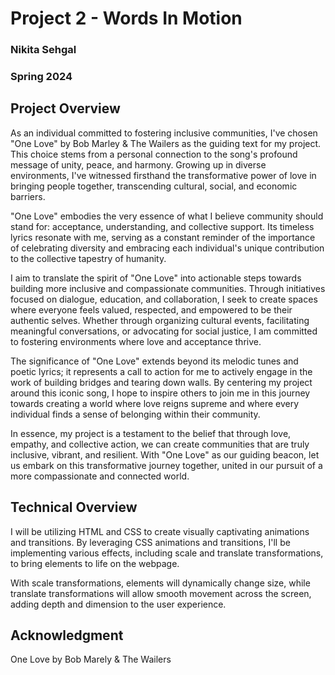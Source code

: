 # Project 2 - Words In Motion

### Nikita Sehgal

### Spring 2024

## Project Overview
As an individual committed to fostering inclusive communities, I've chosen "One Love" by Bob Marley & The Wailers as the guiding text for my project. This choice stems from a personal connection to the song's profound message of unity, peace, and harmony. Growing up in diverse environments, I've witnessed firsthand the transformative power of love in bringing people together, transcending cultural, social, and economic barriers.

"One Love" embodies the very essence of what I believe community should stand for: acceptance, understanding, and collective support. Its timeless lyrics resonate with me, serving as a constant reminder of the importance of celebrating diversity and embracing each individual's unique contribution to the collective tapestry of humanity.

I aim to translate the spirit of "One Love" into actionable steps towards building more inclusive and compassionate communities. Through initiatives focused on dialogue, education, and collaboration, I seek to create spaces where everyone feels valued, respected, and empowered to be their authentic selves. Whether through organizing cultural events, facilitating meaningful conversations, or advocating for social justice, I am committed to fostering environments where love and acceptance thrive.

The significance of "One Love" extends beyond its melodic tunes and poetic lyrics; it represents a call to action for me to actively engage in the work of building bridges and tearing down walls. By centering my project around this iconic song, I hope to inspire others to join me in this journey towards creating a world where love reigns supreme and where every individual finds a sense of belonging within their community.

In essence, my project is a testament to the belief that through love, empathy, and collective action, we can create communities that are truly inclusive, vibrant, and resilient. With "One Love" as our guiding beacon, let us embark on this transformative journey together, united in our pursuit of a more compassionate and connected world.

## Technical Overview
I will be utilizing HTML and CSS to create visually captivating animations and transitions. By leveraging CSS animations and transitions, I'll be implementing various effects, including scale and translate transformations, to bring elements to life on the webpage.

With scale transformations, elements will dynamically change size, while translate transformations will allow smooth movement across the screen, adding depth and dimension to the user experience.

## Acknowledgment
One Love by Bob Marely & The Wailers

